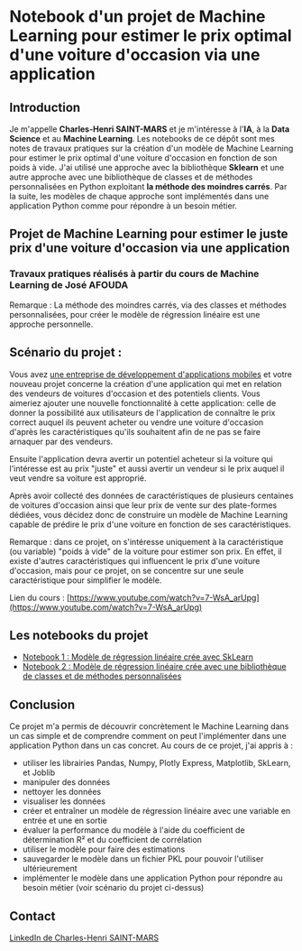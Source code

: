 # Notebook d'un projet de Machine Learning pour estimer le prix optimal d'une voiture d'occasion via une application

## Introduction
Je m'appelle **Charles-Henri SAINT-MARS** et je m'intéresse à l'**IA**, à la **Data Science** et au **Machine Learning**. Les notebooks de ce dépôt sont mes notes de travaux pratiques sur la création d'un modèle de Machine Learning pour estimer le prix optimal d'une voiture d'occasion en fonction de son poids à vide. J'ai utilisé une approche avec la bibliothèque **Sklearn** et une autre approche avec une bibliothèque de classes et de méthodes personnalisées en Python exploitant **la méthode des moindres carrés**. Par la suite, les modèles de chaque approche sont implémentés dans une application Python comme pour répondre à un besoin métier.

## Projet de Machine Learning pour estimer le juste prix d'une voiture d'occasion via une application
### Travaux pratiques réalisés à partir du cours de Machine Learning de José AFOUDA
Remarque : La méthode des moindres carrés, via des classes et méthodes personnalisées, pour créer le modèle de régression linéaire est une approche personnelle.

## Scénario du projet :
Vous avez <u>une entreprise de développement d'applications mobiles</u>  et votre nouveau projet concerne la création d'une application qui met en relation des vendeurs de voitures d'occasion et des potentiels clients. Vous aimeriez ajouter une nouvelle fonctionnalité à cette application: celle de donner la possibilité aux utilisateurs de l'application de connaître le prix correct auquel ils peuvent acheter ou vendre une voiture d'occasion d'après les caractéristiques qu'ils souhaitent afin de ne pas se faire arnaquer par des vendeurs.

Ensuite l'application devra avertir un potentiel acheteur si la voiture qui l'intéresse est au prix "juste" et aussi avertir un vendeur si le prix auquel il veut vendre sa voiture est approprié.

Après avoir collecté des données de caractéristiques de plusieurs centaines de voitures d'occasion ainsi que leur prix de vente sur des plate-formes dédiées, vous décidez donc de construire un modèle de Machine Learning capable de prédire le prix d'une voiture en fonction de ses caractéristiques.

Remarque : dans ce projet, on s'intéresse uniquement à la caractéristique (ou variable) "poids à vide" de la voiture pour estimer son prix. En effet, il existe d'autres caractéristiques qui influencent le prix d'une voiture d'occasion, mais pour ce projet, on se concentre sur une seule caractéristique pour simplifier le modèle.

Lien du cours : [https://www.youtube.com/watch?v=7-WsA_arUpg](https://www.youtube.com/watch?v=7-WsA_arUpg)

## Les notebooks du projet
- [Notebook 1 : Modèle de régression linéaire crée avec SkLearn](https://github.com/charlenry/machine_learning_estimer_prix_voiture/blob/main/Estimer_prix_voiture_avec_sklearn.ipynb)
- [Notebook 2 : Modèle de régression linéaire crée avec une bibliothèque de classes et de méthodes personnalisées](https://github.com/charlenry/machine_learning_estimer_prix_voiture/blob/main/Estimer_prix_voiture_avec_moindres_carres.ipynb)

## Conclusion
Ce projet m'a permis de découvrir concrètement le Machine Learning dans un cas simple et de comprendre comment on peut l'implémenter dans une application Python dans un cas concret. Au cours de ce projet, j'ai appris à : 
- utiliser les librairies Pandas, Numpy, Plotly Express, Matplotlib, SkLearn, et Joblib
- manipuler des données
- nettoyer les données
- visualiser les données
- créer et entraîner un modèle de régression linéaire avec une variable en entrée et une en sortie
- évaluer la performance du modèle à l'aide du coefficient de détermination R² et du coefficient de corrélation
- utiliser le modèle pour faire des estimations
- sauvegarder le modèle dans un fichier PKL pour pouvoir l'utiliser ultérieurement
- implémenter le modèle dans une application Python pour répondre au besoin métier (voir scénario du projet ci-dessus)

## Contact
[LinkedIn de Charles-Henri SAINT-MARS](https://www.linkedin.com/in/charles-henri-saint-mars)

